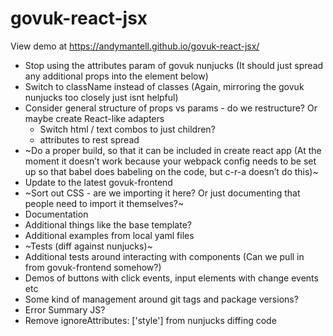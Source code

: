 # govuk-react-jsx

View demo at https://andymantell.github.io/govuk-react-jsx/

- Stop using the attributes param of govuk nunjucks (It should just spread any additional props into the element below)
- Switch to className instead of classes (Again, mirroring the govuk nunjucks too closely just isnt helpful)
- Consider general structure of props vs params - do we restructure? Or maybe create React-like adapters
  - Switch html / text combos to just children?
  - attributes to rest spread
- ~Do a proper build, so that it can be included in create react app (At the moment it doesn’t work because your webpack config needs to be set up so that babel does babeling on the code, but c-r-a doesn’t do this)~
- Update to the latest govuk-frontend
- ~Sort out CSS - are we importing it here? Or just documenting that people need to import it themselves?~
- Documentation
- Additional things like the base template?
- Additional examples from local yaml files
- ~Tests (diff against nunjucks)~
- Additional tests around interacting with components (Can we pull in from govuk-frontend somehow?)
- Demos of buttons with click events, input elements with change events etc
- Some kind of management around git tags and package versions?
- Error Summary JS?
- Remove ignoreAttributes: ['style'] from nunjucks diffing code
